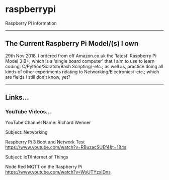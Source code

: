 # raspberrypi
Raspberry Pi information

-----

## The Current Raspberry Pi Model/(s) I own

29th Nov 2018, I ordered from off Amazon.co.uk the 'latest' Raspberry Pi Model 3 B+; which is a 'single board computer' that I aim to use to learn coding: C/Python/Scratch/Bash Scripting/-etc.; as well as, practice doing all kinds of other experiments relating to Networking/Electronics/-etc.; which are fields I still don't know, yet?

-----

## Links...

### YouTube Videos...

YouTube Channel Name: Richard Wenner

Subject: Networking

Raspberry Pi 3 Boot and Network Test  
https://www.youtube.com/watch?v=RBuzacSUEf4&t=184s

Subject: IoT/Internet of Things

Node Red MQTT on the Raspberry Pi  
https://www.youtube.com/watch?v=WxUTYzxIDns



